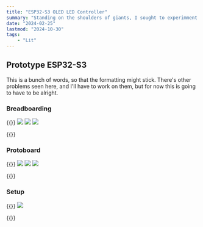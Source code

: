 ```yaml
---
title: "ESP32-S3 OLED LED Controller"
summary: "Standing on the shoulders of giants, I sought to experimment with integrating an OLED 4-line display, coupled to the rotary encoder UI. This was done together with an ESP32-S3, and an INMP-441 I2S Microphone."
date: "2024-02-25"
lastmod: "2024-10-30"
tags:
    - "Lit"
---
```


## Prototype ESP32-S3

This is a bunch of words, so that the formatting might stick. There's other problems seen here, and I'll have to 
work on them, but for now this is going to have to be alright.

### Breadboarding
{{<gallery>}}
<img src="ESP32_S3_Breadboarding.jpg" class="grid-w50 md:grid-w33" />
<img src="ESP32_S3_Breadboarding_2.jpg" class="grid-w50 md:grid-w33" />
<img src="ESP32_S3_Breadboarding_3.jpg" class="grid-w50 md:grid-w33" />

{{</gallery>}}

### Protoboard

{{<gallery>}}
<img src="ESP32_S3_Protoboard_Ports_Mockup.jpg" class="grid-w50 md:grid-w33" />
<img src="ESP32_S3_Protoboard_Ports_Mockup_2.jpg" class="grid-w50 md:grid-w33" />
<img src="ESP32_S3_Protoboard_Ports_Mockup_3.jpg" class="grid-w50 md:grid-w33" />

{{</gallery>}}



### Setup

{{<gallery>}}
<img src="ESP32_S3_Case_OLED_Mockup.jpg" class="grid-w50" />

{{</gallery>}}


